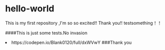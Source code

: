 # hello-world
This is my first repository ,I'm so so excited!!
Thank you!!
testsomething！！

####This is just some tests.No invasion
<li>https://codepen.io/Blank0120/full/dxWVwY
###Thank you
